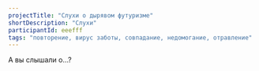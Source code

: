 ```yaml
---
projectTitle: "Слухи о дырявом футуризме"
shortDescription: "Слухи"
participantId: eeefff
tags: "повторение, вирус заботы, совпадание, недомогание, отравление"
---
```


А вы слышали о...?
